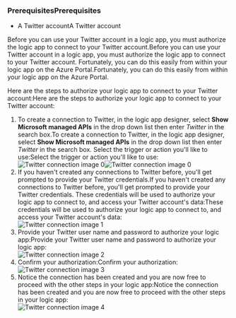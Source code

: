 ### <a name="prerequisites"></a><span data-ttu-id="10604-101">Prerequisites</span><span class="sxs-lookup"><span data-stu-id="10604-101">Prerequisites</span></span>
* <span data-ttu-id="10604-102">A Twitter account</span><span class="sxs-lookup"><span data-stu-id="10604-102">A Twitter account</span></span> 

<span data-ttu-id="10604-103">Before you can use your Twitter account in a logic app, you must authorize the logic app to connect to your Twitter account.</span><span class="sxs-lookup"><span data-stu-id="10604-103">Before you can use your Twitter account in a logic app, you must authorize the logic app to connect to your Twitter account.</span></span> <span data-ttu-id="10604-104">Fortunately, you can do this easily from within your logic app on the Azure Portal.</span><span class="sxs-lookup"><span data-stu-id="10604-104">Fortunately, you can do this easily from within your logic app on the Azure Portal.</span></span> 

<span data-ttu-id="10604-105">Here are the steps to authorize your logic app to connect to your Twitter account:</span><span class="sxs-lookup"><span data-stu-id="10604-105">Here are the steps to authorize your logic app to connect to your Twitter account:</span></span>

1. <span data-ttu-id="10604-106">To create a connection to Twitter, in the logic app designer, select **Show Microsoft managed APIs** in the drop down list then enter *Twitter* in the search box.</span><span class="sxs-lookup"><span data-stu-id="10604-106">To create a connection to Twitter, in the logic app designer, select **Show Microsoft managed APIs** in the drop down list then enter *Twitter* in the search box.</span></span> <span data-ttu-id="10604-107">Select the trigger or action you'll like to use:</span><span class="sxs-lookup"><span data-stu-id="10604-107">Select the trigger or action you'll like to use:</span></span>  
   <span data-ttu-id="10604-108">![Twitter connection image 0](https://docstestmedia1.blob.core.windows.net/azure-media/includes/media/connectors-create-api-twitter/twitter-0.png)</span><span class="sxs-lookup"><span data-stu-id="10604-108">![Twitter connection image 0](https://docstestmedia1.blob.core.windows.net/azure-media/includes/media/connectors-create-api-twitter/twitter-0.png)</span></span>
2. <span data-ttu-id="10604-109">If you haven't created any connections to Twitter before, you'll get prompted to provide your Twitter credentials.</span><span class="sxs-lookup"><span data-stu-id="10604-109">If you haven't created any connections to Twitter before, you'll get prompted to provide your Twitter credentials.</span></span> <span data-ttu-id="10604-110">These credentials will be used to authorize your logic app to connect to, and access your Twitter account's data:</span><span class="sxs-lookup"><span data-stu-id="10604-110">These credentials will be used to authorize your logic app to connect to, and access your Twitter account's data:</span></span>  
   ![Twitter connection image 1](https://docstestmedia1.blob.core.windows.net/azure-media/includes/media/connectors-create-api-twitter/twitter-1.png)  
3. <span data-ttu-id="10604-112">Provide your Twitter user name and password to authorize your logic app:</span><span class="sxs-lookup"><span data-stu-id="10604-112">Provide your Twitter user name and password to authorize your logic app:</span></span>  
   ![Twitter connection image 2](https://docstestmedia1.blob.core.windows.net/azure-media/includes/media/connectors-create-api-twitter/twitter-2.png)  
4. <span data-ttu-id="10604-114">Confirm your authorization:</span><span class="sxs-lookup"><span data-stu-id="10604-114">Confirm your authorization:</span></span>  
   ![Twitter connection image 3](https://docstestmedia1.blob.core.windows.net/azure-media/includes/media/connectors-create-api-twitter/twitter-3.png)  
5. <span data-ttu-id="10604-116">Notice the connection has been created and you are now free to proceed with the other steps in your logic app:</span><span class="sxs-lookup"><span data-stu-id="10604-116">Notice the connection has been created and you are now free to proceed with the other steps in your logic app:</span></span>  
   ![Twitter connection image 4](https://docstestmedia1.blob.core.windows.net/azure-media/includes/media/connectors-create-api-twitter/twitter-4.png)







